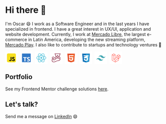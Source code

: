 
# Hi there 👋

I'm Oscar 😄 I work as a Software Engineer and in the last years I have specialized in frontend. I have a great interest in UX/UI, application and website development. Currently, I work at [Mercado Libre](https://forbes.cl/tag/mercado-libre), the largest e-commerce in Latin America, developing the new streaming platform, [Mercado Play](https://forbes.cl/negocios/2024-02-21/como-la-mayor-tecnologica-de-america-latina-se-esta-lanzando-a-la-conquista-del-video). I also like to contribute to startups and technology ventures 🚀

<div style="display:flex; gap: 8px" >
<img src="./images/icons/javascript.png" alt="Javascript" width="40"/>
<img src="./images/icons/typescript.png" alt="Typescript" width="40"/>
<img src="./images/icons/react.png" alt="React" width="40"/>
<img src="./images/icons/jest.png" alt="Jest" width="40"/>
<img src="./images/icons/html5.png" alt="HTML5" width="40"/>
<img src="./images/icons/css3.png" alt="CSS3" width="40"/>
<img src="./images/icons/tailwind.png" alt="Tailwind" width="40"/>
<img src="./images/icons/laravel.png" alt="Laravel" width="40"/>
</div>

## Portfolio

See my Frontend Mentor challenge solutions [here](https://github.com/ocarmora?tab=repositories&q=fm&type=&language=&sort=).

## Let's talk?
Send me a message on [LinkedIn](https://www.linkedin.com/in/ocarmora/) 😄
